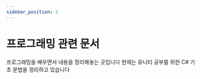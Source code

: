 ```yaml
---
sidebar_position: 1
---
```


# 프로그래밍 관련 문서

프로그래밍을 배우면서 내용을 정리해놓는 곳입니다
현재는 유니티 공부를 위한 C# 기초 문법을 정리하고 있습니다